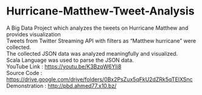 # Hurricane-Matthew-Tweet-Analysis
A Big Data Project which analyzes the tweets on Hurricane Matthew and provides visualization<br>
Tweets from Twitter Streaming API with filters as “Matthew hurricane” were collected. <br>The collected JSON data was analyzed meaningfully and visualized.<br> Scala Language was used to parse the JSON data.<br>
YouTube Link : https://youtu.be/K3BzqW6YIi8 <br>
Source Code : https://drive.google.com/drive/folders/0Bx2PsZux5qFkU2dZRk5qTElXSnc <br>
Demonstration : http://pbd.ahmed77.x10.bz/
